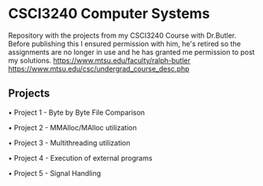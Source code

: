 
# CSCI3240 Computer Systems

Repository with the projects from my CSCI3240 Course with Dr.Butler. Before publishing this I ensured permission with him, he's retired so the assignments are no longer in use and he has granted me permission to post my solutions.
https://www.mtsu.edu/faculty/ralph-butler 
https://www.mtsu.edu/csc/undergrad_course_desc.php


## Projects 
• Project 1 - Byte by Byte File Comparison

• Project 2 - MMAlloc/MAlloc utilization

• Project 3 - Multithreading utilization

• Project 4 - Execution of external programs

• Project 5 - Signal Handling
